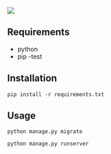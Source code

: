![](static/💵_Sentiment_Trader💱.png)

## Requirements
- python
- pip
-test

## Installation
```shell
pip install -r requirements.txt
```

## Usage
```shell
python manage.py migrate
```
```shell
python manage.py runserver
```
